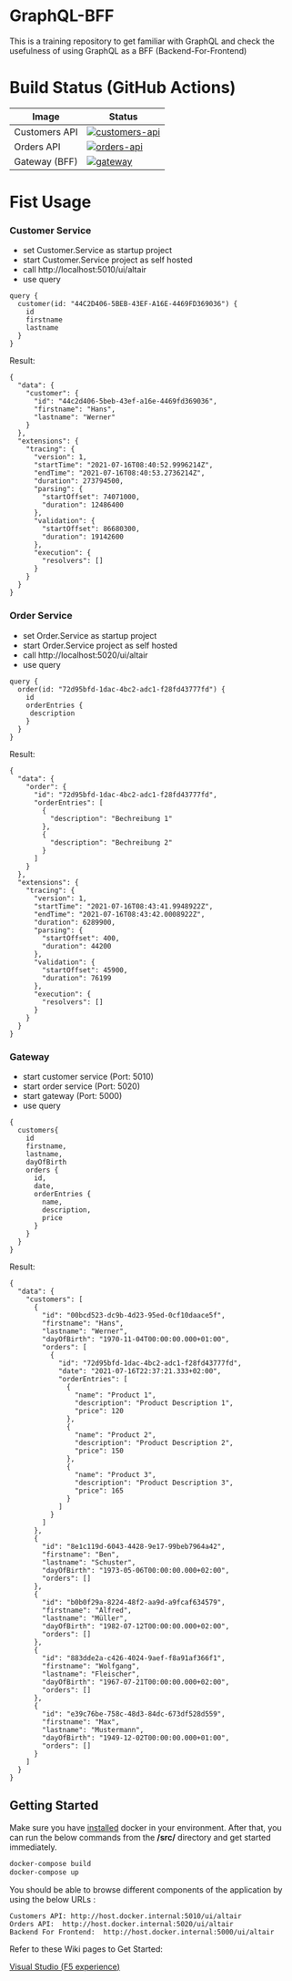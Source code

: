 # GraphQL-BFF
This is a training repository to get familiar with GraphQL and check the usefulness of using GraphQL as a BFF (Backend-For-Frontend)

# Build Status (GitHub Actions)
|Image|Status
|-----|------|
|Customers API|[![customers-api](https://github.com/BadMadDev/GraphQL-BFF/actions/workflows/customers-api.yml/badge.svg)](https://github.com/BadMadDev/GraphQL-BFF/actions/workflows/customers-api.yml)|
|Orders API|[![orders-api](https://github.com/BadMadDev/GraphQL-BFF/actions/workflows/orders-api.yml/badge.svg)](https://github.com/BadMadDev/GraphQL-BFF/actions/workflows/orders-api.yml)|
|Gateway (BFF)|[![gateway](https://github.com/BadMadDev/GraphQL-BFF/actions/workflows/gateway.yml/badge.svg)](https://github.com/BadMadDev/GraphQL-BFF/actions/workflows/gateway.yml)|

# Fist Usage 

### Customer Service 

- set Customer.Service as startup project 
- start Customer.Service project as self hosted 
- call http://localhost:5010/ui/altair
- use query 

```
query {
  customer(id: "44C2D406-5BEB-43EF-A16E-4469FD369036") {
    id
    firstname
    lastname
  }
}
```
Result: 
```
{
  "data": {
    "customer": {
      "id": "44c2d406-5beb-43ef-a16e-4469fd369036",
      "firstname": "Hans",
      "lastname": "Werner"
    }
  },
  "extensions": {
    "tracing": {
      "version": 1,
      "startTime": "2021-07-16T08:40:52.9996214Z",
      "endTime": "2021-07-16T08:40:53.2736214Z",
      "duration": 273794500,
      "parsing": {
        "startOffset": 74071000,
        "duration": 12486400
      },
      "validation": {
        "startOffset": 86680300,
        "duration": 19142600
      },
      "execution": {
        "resolvers": []
      }
    }
  }
}

```

### Order Service 

- set Order.Service as startup project 
- start Order.Service project as self hosted 
- call http://localhost:5020/ui/altair
- use query 

```
query {
  order(id: "72d95bfd-1dac-4bc2-adc1-f28fd43777fd") {
    id
    orderEntries {
     description 
    }
  }
}
```

Result:
```
{
  "data": {
    "order": {
      "id": "72d95bfd-1dac-4bc2-adc1-f28fd43777fd",
      "orderEntries": [
        {
          "description": "Bechreibung 1"
        },
        {
          "description": "Bechreibung 2"
        }
      ]
    }
  },
  "extensions": {
    "tracing": {
      "version": 1,
      "startTime": "2021-07-16T08:43:41.9948922Z",
      "endTime": "2021-07-16T08:43:42.0008922Z",
      "duration": 6289900,
      "parsing": {
        "startOffset": 400,
        "duration": 44200
      },
      "validation": {
        "startOffset": 45900,
        "duration": 76199
      },
      "execution": {
        "resolvers": []
      }
    }
  }
}
```

### Gateway
- start customer service (Port: 5010)
- start order service (Port: 5020)
- start gateway (Port: 5000)
- use query 

```
{
  customers{
    id
    firstname,
    lastname,
    dayOfBirth
    orders {
      id,
      date,
      orderEntries {
        name,
        description,
        price
      }
    }
  }
}
```
Result:
```
{
  "data": {
    "customers": [
      {
        "id": "00bcd523-dc9b-4d23-95ed-0cf10daace5f",
        "firstname": "Hans",
        "lastname": "Werner",
        "dayOfBirth": "1970-11-04T00:00:00.000+01:00",
        "orders": [
          {
            "id": "72d95bfd-1dac-4bc2-adc1-f28fd43777fd",
            "date": "2021-07-16T22:37:21.333+02:00",
            "orderEntries": [
              {
                "name": "Product 1",
                "description": "Product Description 1",
                "price": 120
              },
              {
                "name": "Product 2",
                "description": "Product Description 2",
                "price": 150
              },
              {
                "name": "Product 3",
                "description": "Product Description 3",
                "price": 165
              }
            ]
          }
        ]
      },
      {
        "id": "8e1c119d-6043-4428-9e17-99beb7964a42",
        "firstname": "Ben",
        "lastname": "Schuster",
        "dayOfBirth": "1973-05-06T00:00:00.000+02:00",
        "orders": []
      },
      {
        "id": "b0b0f29a-8224-48f2-aa9d-a9fcaf634579",
        "firstname": "Alfred",
        "lastname": "Müller",
        "dayOfBirth": "1982-07-12T00:00:00.000+02:00",
        "orders": []
      },
      {
        "id": "883dde2a-c426-4024-9aef-f8a91af366f1",
        "firstname": "Wolfgang",
        "lastname": "Fleischer",
        "dayOfBirth": "1967-07-21T00:00:00.000+02:00",
        "orders": []
      },
      {
        "id": "e39c76be-758c-48d3-84dc-673df528d559",
        "firstname": "Max",
        "lastname": "Mustermann",
        "dayOfBirth": "1949-12-02T00:00:00.000+01:00",
        "orders": []
      }
    ]
  }
}
```
## Getting Started

Make sure you have [installed](https://docs.docker.com/docker-for-windows/install/) docker in your environment. After that, you can run the below commands from the **/src/** directory and get started immediately.

```powershell
docker-compose build
docker-compose up
```

You should be able to browse different components of the application by using the below URLs :

```
Customers API: http://host.docker.internal:5010/ui/altair
Orders API:  http://host.docker.internal:5020/ui/altair
Backend For Frontend:  http://host.docker.internal:5000/ui/altair
```

Refer to these Wiki pages to Get Started:

[Visual Studio (F5 experience)](https://github.com/BadMadDev/GraphQL-BFF/wiki/Windows-setup#build-and-run-the-application-with-f5-or-ctrlf5)
